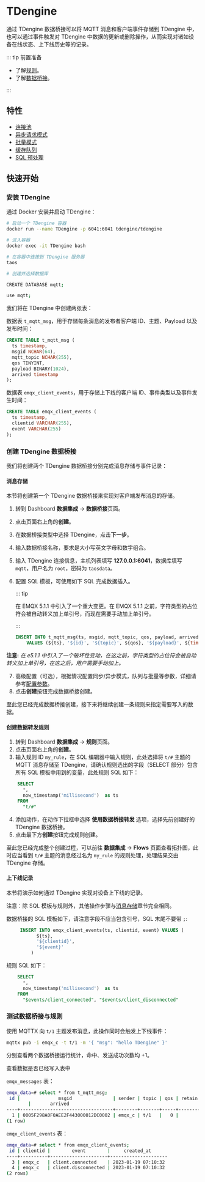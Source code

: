 # TDengine

通过 TDengine 数据桥接可以将 MQTT 消息和客户端事件存储到 TDengine 中，也可以通过事件触发对 TDengine 中数据的更新或删除操作，从而实现对诸如设备在线状态、上下线历史等的记录。

::: tip 前置准备

- 了解[规则](./rules.md)。
- 了解[数据桥接](./data-bridges.md)。

:::

## 特性

- [连接池](./data-bridges.md#连接池)
- [异步请求模式](./data-bridges.md#异步请求模式)
- [批量模式](./data-bridges.md#批量模式)
- [缓存队列](./data-bridges.md#缓存队列)
- [SQL 预处理](./data-bridges.md#SQL-预处理)

## 快速开始

### 安装 TDengine

通过 Docker 安装并启动 TDengine：

```bash
# 启动一个 TDengine 容器
docker run --name TDengine -p 6041:6041 tdengine/tdengine

# 进入容器
docker exec -it TDengine bash

# 在容器中连接到 TDengine 服务器
taos

# 创建并选择数据库

CREATE DATABASE mqtt;

use mqtt;
```

我们将在 TDengine 中创建两张表：

数据表 `t_mqtt_msg`，用于存储每条消息的发布者客户端 ID、主题、Payload 以及发布时间：

  ```sql
  CREATE TABLE t_mqtt_msg (
    ts timestamp,
    msgid NCHAR(64),
    mqtt_topic NCHAR(255),
    qos TINYINT,
    payload BINARY(1024),
    arrived timestamp
  );
  ```

数据表 `emqx_client_events`，用于存储上下线的客户端 ID、事件类型以及事件发生时间：

```sql
CREATE TABLE emqx_client_events (
  ts timestamp,
  clientid VARCHAR(255),
  event VARCHAR(255)
);
```

### 创建 TDengine 数据桥接

我们将创建两个 TDengine 数据桥接分别完成消息存储与事件记录：

#### 消息存储

本节将创建第一个 TDengine 数据桥接来实现对客户端发布消息的存储。

1. 转到 Dashboard **数据集成** -> **数据桥接**页面。

2. 点击页面右上角的**创建**。

3. 在数据桥接类型中选择 TDengine，点击**下一步**。

4. 输入数据桥接名称，要求是大小写英文字母和数字组合。

5. 输入 TDengine 连接信息，主机列表填写 **127.0.0.1:6041**，数据库填写 `mqtt`，用户名为 `root`，密码为 `taosdata`。

6. 配置 SQL 模板，可使用如下 SQL 完成数据插入。

     ::: tip
     
     在 EMQX 5.1.1 中引入了一个重大变更。在 EMQX 5.1.1 之前，字符类型的占位符会被自动转义加上单引号，而现在需要手动加上单引号。
     
     :::
     
     ```sql
     INSERT INTO t_mqtt_msg(ts, msgid, mqtt_topic, qos, payload, arrived) 
         VALUES (${ts}, '${id}', '${topic}', ${qos}, '${payload}', ${timestamp})
     ```

**注意:** *在 e5.1.1 中引入了一个破坏性变动，在这之前，字符类型的占位符会被自动转义加上单引号，在这之后，用户需要手动加上。*

7. 高级配置（可选），根据情况配置同步/异步模式，队列与批量等参数，详细请参考[配置参数](#配置参数)。
8. 点击**创建**按钮完成数据桥接创建。

至此您已经完成数据桥接创建，接下来将继续创建一条规则来指定需要写入的数据。

#### 创建数据转发规则

1. 转到 Dashboard **数据集成** -> **规则**页面。
2. 点击页面右上角的**创建**。
3. 输入规则 ID `my_rule`，在 SQL 编辑器中输入规则，此处选择将 `t/#` 主题的 MQTT 消息存储至 TDengine，请确认规则选出的字段（SELECT 部分）包含所有 SQL 模板中用到的变量，此处规则 SQL 如下：

```sql
    SELECT
      *,
      now_timestamp('millisecond')  as ts
    FROM
      "t/#"
```

4. 添加动作，在动作下拉框中选择 **使用数据桥接转发** 选项，选择先前创建好的 TDengine 数据桥接。
5. 点击最下方**创建**按钮完成规则创建。

至此您已经完成整个创建过程，可以前往 **数据集成** -> **Flows** 页面查看拓扑图，此时应当看到 `t/#` 主题的消息经过名为 `my_rule` 的规则处理，处理结果交由 TDengine 存储。

#### 上下线记录

本节将演示如何通过 TDengine 实现对设备上下线的记录。

注意：除 SQL 模板与规则外，其他操作步骤与[消息存储](#消息存储)章节完全相同。

数据桥接的 SQL 模板如下，请注意字段不应当包含引号，SQL 末尾不要带 `;`:

```sql
     INSERT INTO emqx_client_events(ts, clientid, event) VALUES (
           ${ts},
           '${clientid}',
           '${event}'
         )
```

规则 SQL 如下：

```sql
    SELECT
      *,
      now_timestamp('millisecond')  as ts
    FROM 
      "$events/client_connected", "$events/client_disconnected"
```

### 测试数据桥接与规则

使用 MQTTX 向 `t/1` 主题发布消息，此操作同时会触发上下线事件：

```bash
mqttx pub -i emqx_c -t t/1 -m '{ "msg": "hello TDengine" }'
```

分别查看两个数据桥接运行统计，命中、发送成功次数均 +1。

查看数据是否已经写入表中

`emqx_messages` 表：

```bash
emqx_data=# select * from t_mqtt_msg;
 id |              msgid               | sender | topic | qos | retain |            payload
        |       arrived
----+----------------------------------+--------+-------+-----+--------+-------------------------------+---------------------
  1 | 0005F298A0F0AEE2F443000012DC0002 | emqx_c | t/1   |   0 |        | { "msg": "hello TDengine" } | 2023-01-19 07:10:32
(1 row)
```

`emqx_client_events` 表：

```bash
emqx_data=# select * from emqx_client_events;
 id | clientid |        event        |     created_at
----+----------+---------------------+---------------------
  3 | emqx_c   | client.connected    | 2023-01-19 07:10:32
  4 | emqx_c   | client.disconnected | 2023-01-19 07:10:32
(2 rows)
```
